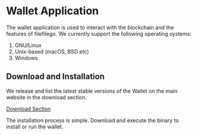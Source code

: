 # Wallet Application

The wallet application is used to interact with the blockchain and the features of filefilego. We currently support the following operating systems:

1. GNU/Linux
2. Unix-based (macOS, BSD etc)
3. Windows

## Download and Installation

We release and list the latest stable versions of the Wallet on the main website in the download section.

[Download Section ](https://filefilego.com/#download)

The installation process is simple. Download and execute the binary to install or run the wallet.